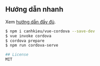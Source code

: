 ## Hướng dẫn nhanh
Xem [hướng dẫn đầy đủ](docs/StartGuide.md).

```sh
$ npm i canhkieu/vue-cordova --save-dev
$ vue invoke cordova
$ cordova prepare
$ npm run cordova-serve

## License
MIT
